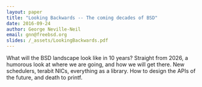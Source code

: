 ```yaml
---
layout: paper
title: "Looking Backwards -- The coming decades of BSD"
date: 2016-09-24
author: George Neville-Neil
email: gnn@freebsd.org
slides: /_assets/LookingBackwards.pdf
---
```

What will the BSD landscape look like in 10 years?
Straight from 2026, a humorous look at where we are going, and how we
will get there. New schedulers, terabit NICs, everything as a library.
How to design the APIs of the future, and death to printf.
